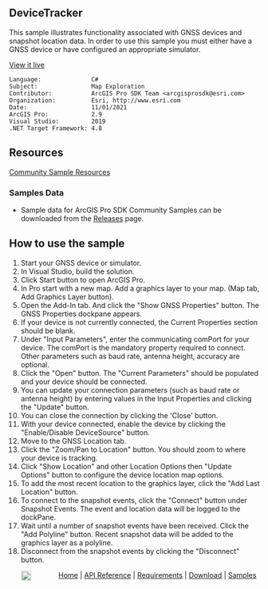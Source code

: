 ## DeviceTracker

<!-- TODO: Write a brief abstract explaining this sample -->
This sample illustrates functionality associated with GNSS devices and snapshot location data. In order to use this sample you must either have a GNSS device or have configured an appropriate simulator.   
  


<a href="http://pro.arcgis.com/en/pro-app/sdk/" target="_blank">View it live</a>

<!-- TODO: Fill this section below with metadata about this sample-->
```
Language:              C#
Subject:               Map Exploration
Contributor:           ArcGIS Pro SDK Team <arcgisprosdk@esri.com>
Organization:          Esri, http://www.esri.com
Date:                  11/01/2021
ArcGIS Pro:            2.9
Visual Studio:         2019
.NET Target Framework: 4.8
```

## Resources

[Community Sample Resources](https://github.com/Esri/arcgis-pro-sdk-community-samples#resources)

### Samples Data

* Sample data for ArcGIS Pro SDK Community Samples can be downloaded from the [Releases](https://github.com/Esri/arcgis-pro-sdk-community-samples/releases) page.  

## How to use the sample
<!-- TODO: Explain how this sample can be used. To use images in this section, create the image file in your sample project's screenshots folder. Use relative url to link to this image using this syntax: ![My sample Image](FacePage/SampleImage.png) -->
1. Start your GNSS device or simulator.   
1. In Visual Studio, build the solution.  
1. Click Start button to open ArcGIS Pro.  
1. In Pro start with a new map.  Add a graphics layer to your map. (Map tab, Add Graphics Layer button).   
1. Open the Add-In tab. And click the "Show GNSS Properties" button. The GNSS Properties dockpane appears.   
1. If your device is not currently connected, the Current Properties section should be blank.   
1. Under "Input Parameters", enter the communicating comPort for your device. The comPort is the mandatory property required to connect. Other parameters such as baud rate, antenna height, accuracy are optional.    
1. Click the "Open" button. The "Current Parameters" should be populated and your device should be connected.  
1. You can update your connection parameters (such as baud rate or antenna height) by entering values in the Input Properties and clicking the "Update" button.  
1. You can close the connection by clicking the 'Close' button.   
1. With your device connected, enable the device by clicking the "Enable/Disable DeviceSource" button.   
1. Move to the GNSS Location tab.   
1. Click the "Zoom/Pan to Location" button.  You should zoom to where your device is tracking.   
1. Click "Show Location" and other Location Options then "Update Options" button to configure the device location map options.   
1. To add the most recent location to the graphics layer, click the "Add Last Location" button.   
1. To connect to the snapshot events, click the "Connect" button under Snapshot Events.  The event and location data will be logged to the dockPane.   
1. Wait until a number of snapshot events have been received.  Click the "Add Polyline" button.  Recent snapshot data will be added to the graphics layer as a polyline.   
1. Disconnect from the snapshot events by clicking the "Disconnect" button.   
  


<!-- End -->

&nbsp;&nbsp;&nbsp;&nbsp;&nbsp;&nbsp;<img src="https://esri.github.io/arcgis-pro-sdk/images/ArcGISPro.png"  alt="ArcGIS Pro SDK for Microsoft .NET Framework" height = "20" width = "20" align="top"  >
&nbsp;&nbsp;&nbsp;&nbsp;&nbsp;&nbsp;&nbsp;&nbsp;&nbsp;&nbsp;&nbsp;&nbsp;
[Home](https://github.com/Esri/arcgis-pro-sdk/wiki) | <a href="https://pro.arcgis.com/en/pro-app/latest/sdk/api-reference" target="_blank">API Reference</a> | [Requirements](https://github.com/Esri/arcgis-pro-sdk/wiki#requirements) | [Download](https://github.com/Esri/arcgis-pro-sdk/wiki#installing-arcgis-pro-sdk-for-net) | <a href="https://github.com/esri/arcgis-pro-sdk-community-samples" target="_blank">Samples</a>
